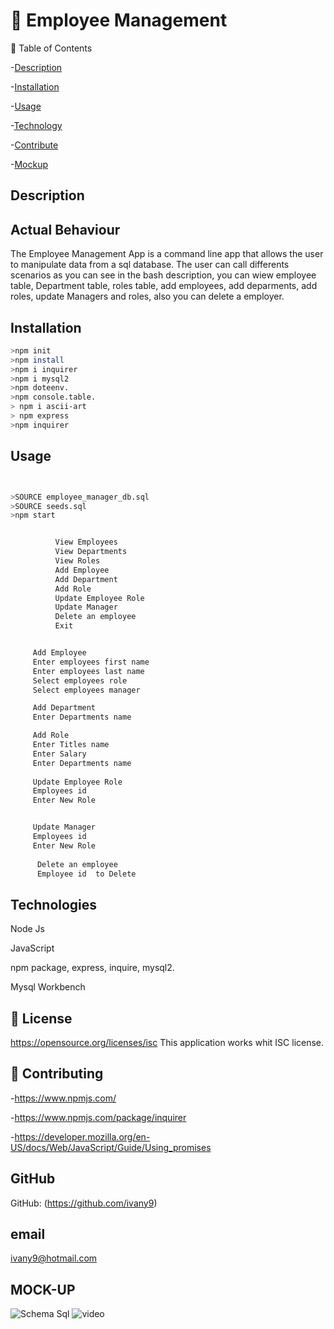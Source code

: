 # 🥇 Employee Management



🎫 Table of Contents

-[Description](#Description)

-[Installation](#Installation)

-[Usage](#usage)

-[Technology](#License)

-[Contribute](#Contribute)

-[Mockup](#mock-up)



##  Description
    
 ## Actual Behaviour
 The Employee Management App is a command line app that allows the user to manipulate data from a sql database. The user can call differents scenarios  as you can see in the bash description, you can wiew employee table, Department table, roles table, add employees, add deparments, add roles, update Managers and roles, also you can delete a employer. 




## Installation

```bash
>npm init
>npm install 
>npm i inquirer
>npm i mysql2
>npm doteenv.
>npm console.table.
> npm i ascii-art
> npm express
>npm inquirer

```


## Usage

```bash


>SOURCE employee_manager_db.sql
>SOURCE seeds.sql
>npm start


          View Employees
          View Departments
          View Roles
          Add Employee
          Add Department
          Add Role
          Update Employee Role
          Update Manager
          Delete an employee
          Exit


     Add Employee
     Enter employees first name
     Enter employees last name
     Select employees role
     Select employees manager

     Add Department
     Enter Departments name

     Add Role 
     Enter Titles name
     Enter Salary
     Enter Departments name
 
     Update Employee Role
     Employees id
     Enter New Role


     Update Manager
     Employees id
     Enter New Role
 
      Delete an employee
      Employee id  to Delete
```

     



## Technologies

 Node Js

 JavaScript

 npm package, express, inquire, mysql2.

 Mysql Workbench

 



## 🎎 License


 https://opensource.org/licenses/isc
This application works whit ISC license.

## 🎎 Contributing

-https://www.npmjs.com/

-https://www.npmjs.com/package/inquirer

-https://developer.mozilla.org/en-US/docs/Web/JavaScript/Guide/Using_promises



## GitHub

GitHub: (https://github.com/ivany9)

## email

 ivany9@hotmail.com



## MOCK-UP

![Schema Sql](https://user-images.githubusercontent.com/83906297/131209874-c8679236-37c1-4d0b-b7cb-b37f43dd538d.gif)
![video](https://user-images.githubusercontent.com/83906297/131209879-c4edc86c-9b42-4a7e-91c1-6ee077042289.gif)



 
   
